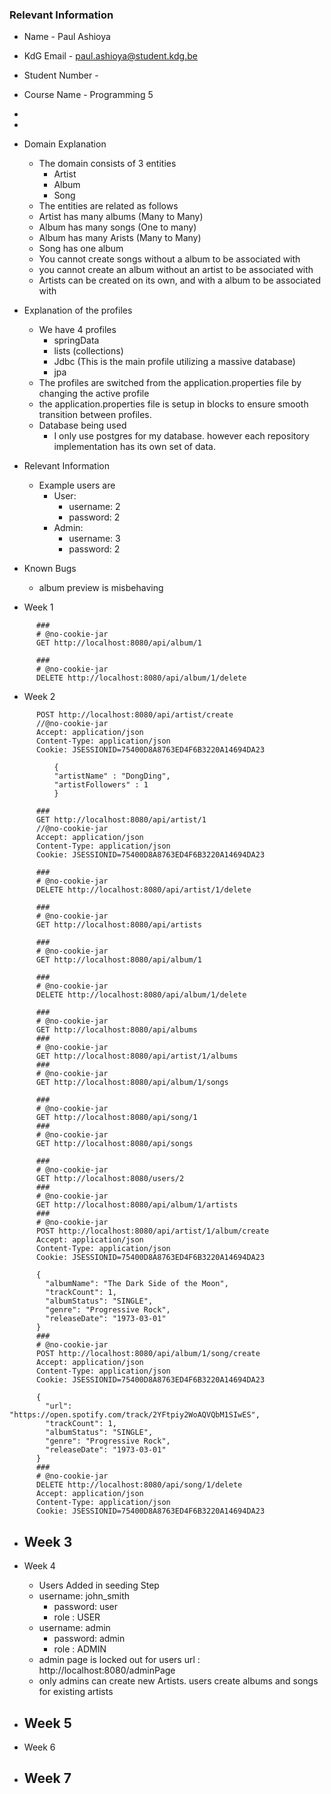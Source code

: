 
### Relevant Information
- Name - Paul Ashioya
- KdG Email - paul.ashioya@student.kdg.be
- Student Number - 
- Course Name - Programming 5
- 
- 

- Domain Explanation
    - The domain consists of 3 entities 
      - Artist
      - Album
      - Song
    - The entities are related as follows
    - Artist has many albums (Many to Many)
    - Album has many songs (One to many)
    - Album has many Arists (Many to Many)
    - Song has one album
    - You cannot create songs without a album to be associated with
    - you cannot create an album without an artist to be associated with
    - Artists can be created on its own, and with a album to be associated with
- Explanation of the profiles
  - We have 4 profiles
    - springData
    - lists (collections)
    - Jdbc  (This is the main profile utilizing a massive database)
    - jpa
  - The profiles are switched from the application.properties file by changing the active profile
  - the application.properties file is setup in blocks to ensure smooth transition between profiles.
  - Database being used
    - I only use postgres for my database. however each repository implementation has its own set of data.

- Relevant Information
  - Example users are
    - User: 
      - username: 2 
      - password: 2
    - Admin:
      - username: 3
      - password: 2


- Known Bugs
  - album preview is misbehaving 

- Week 1
```HttpRequests
      ###
      # @no-cookie-jar
      GET http://localhost:8080/api/album/1
      
      ###
      # @no-cookie-jar
      DELETE http://localhost:8080/api/album/1/delete
```
- Week 2
```HttpRequests
      POST http://localhost:8080/api/artist/create
      //@no-cookie-jar
      Accept: application/json
      Content-Type: application/json
      Cookie: JSESSIONID=75400D8A8763ED4F6B3220A14694DA23
      
          {
          "artistName" : "DongDing",
          "artistFollowers" : 1
          }
      
      ###
      GET http://localhost:8080/api/artist/1
      //@no-cookie-jar
      Accept: application/json
      Content-Type: application/json
      Cookie: JSESSIONID=75400D8A8763ED4F6B3220A14694DA23
      
      ###
      # @no-cookie-jar
      DELETE http://localhost:8080/api/artist/1/delete
      
      ###
      # @no-cookie-jar
      GET http://localhost:8080/api/artists
      
      ###
      # @no-cookie-jar
      GET http://localhost:8080/api/album/1
      
      ###
      # @no-cookie-jar
      DELETE http://localhost:8080/api/album/1/delete
      
      ###
      # @no-cookie-jar
      GET http://localhost:8080/api/albums
      ###
      # @no-cookie-jar
      GET http://localhost:8080/api/artist/1/albums
      ###
      # @no-cookie-jar
      GET http://localhost:8080/api/album/1/songs
      
      ###
      # @no-cookie-jar
      GET http://localhost:8080/api/song/1
      ###
      # @no-cookie-jar
      GET http://localhost:8080/api/songs
      
      ###
      # @no-cookie-jar
      GET http://localhost:8080/users/2
      ###
      # @no-cookie-jar
      GET http://localhost:8080/api/album/1/artists
      ###
      # @no-cookie-jar
      POST http://localhost:8080/api/artist/1/album/create
      Accept: application/json
      Content-Type: application/json
      Cookie: JSESSIONID=75400D8A8763ED4F6B3220A14694DA23
      
      {
        "albumName": "The Dark Side of the Moon",
        "trackCount": 1,
        "albumStatus": "SINGLE",
        "genre": "Progressive Rock",
        "releaseDate": "1973-03-01"
      }
      ###
      # @no-cookie-jar
      POST http://localhost:8080/api/album/1/song/create
      Accept: application/json
      Content-Type: application/json
      Cookie: JSESSIONID=75400D8A8763ED4F6B3220A14694DA23
      
      {
        "url": "https://open.spotify.com/track/2YFtpiy2WoAQVQbM1SIwES",
        "trackCount": 1,
        "albumStatus": "SINGLE",
        "genre": "Progressive Rock",
        "releaseDate": "1973-03-01"
      }
      ###
      # @no-cookie-jar
      DELETE http://localhost:8080/api/song/1/delete
      Accept: application/json
      Content-Type: application/json
      Cookie: JSESSIONID=75400D8A8763ED4F6B3220A14694DA23
```
- Week 3
  - 
- Week 4
  -  Users Added in seeding Step
  - username: john_smith 
    - password: user 
    - role : USER
  - username: admin 
    - password: admin  
    - role : ADMIN
  - admin page is locked out for users url : http://localhost:8080/adminPage
  - only admins can create new Artists. users create albums and songs for existing artists
- Week 5
  - 
- Week 6

- Week 7
  - 